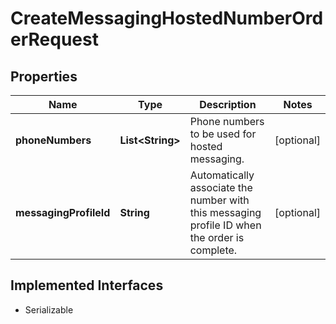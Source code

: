 

# CreateMessagingHostedNumberOrderRequest

## Properties

Name | Type | Description | Notes
------------ | ------------- | ------------- | -------------
**phoneNumbers** | **List&lt;String&gt;** | Phone numbers to be used for hosted messaging. |  [optional]
**messagingProfileId** | **String** | Automatically associate the number with this messaging profile ID when the order is complete. |  [optional]


## Implemented Interfaces

* Serializable


